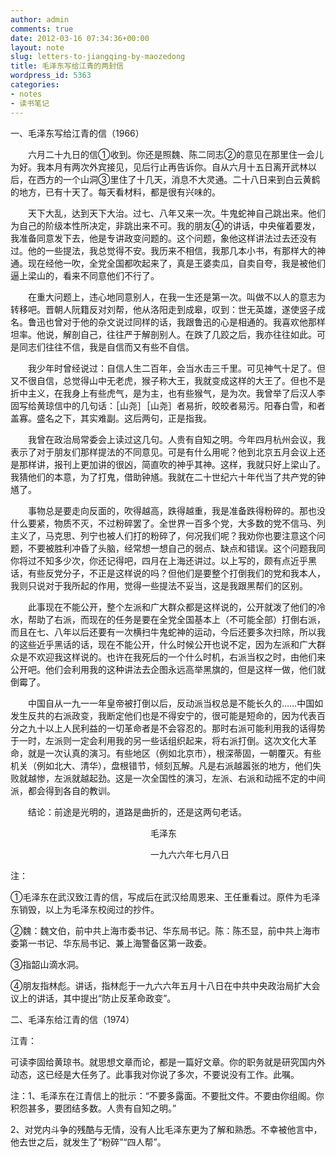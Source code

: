 ```yaml
---
author: admin
comments: true
date: 2012-03-16 07:34:36+00:00
layout: note
slug: letters-to-jiangqing-by-maozedong
title: 毛泽东写给江青的两封信
wordpress_id: 5363
categories:
- notes
- 读书笔记
---
```


一、毛泽东写给江青的信（1966）

　　六月二十九日的信①收到。你还是照魏、陈二同志②的意见在那里住一会儿为好。我本月有两次外宾接见，见后行止再告诉你。自从六月十五日离开武林以后，在西方的一个山洞③里住了十几天，消息不大灵通。二十八日来到白云黄鹤的地方，已有十天了。每天看材料，都是很有兴味的。

　　天下大乱，达到天下大治。过七、八年又来一次。牛鬼蛇神自己跳出来。他们为自己的阶级本性所决定，非跳出来不可。我的朋友④的讲话，中央催着要发，我准备同意发下去，他是专讲政变问题的。这个问题，象他这样讲法过去还没有过。他的一些提法，我总觉得不安。我历来不相信，我那几本小书，有那样大的神通。现在经他一吹，全党全国都吹起来了，真是王婆卖瓜，自卖自夸，我是被他们逼上梁山的，看来不同意他们不行了。

　　在重大问题上，违心地同意别人，在我一生还是第一次。叫做不以人的意志为转移吧。晋朝人阮籍反对刘帮，他从洛阳走到成皋，叹到：世无英雄，遂使竖子成名。鲁迅也曾对于他的杂文说过同样的话，我跟鲁迅的心是相通的。我喜欢他那样坦率。他说，解剖自己，往往严于解剖别人。在跌了几跤之后，我亦往往如此。可是同志们往往不信，我是自信而又有些不自信。

　　我少年时曾经说过：自信人生二百年，会当水击三千里。可见神气十足了。但又不很自信，总觉得山中无老虎，猴子称大王，我就变成这样的大王了。但也不是折中主义，在我身上有些虎气，是为主，也有些猴气，是为次。我曾举了后汉人李固写给黄琼信中的几句话：［山尧］［山尧］者易折，皎皎者易污。阳春白雪，和者盖寡。盛名之下，其实难副。这后两句，正是指我。

　　我曾在政治局常委会上读过这几句。人贵有自知之明。今年四月杭州会议，我表示了对于朋友们那样提法的不同意见。可是有什么用呢？他到北京五月会议上还是那样讲，报刊上更加讲的很凶，简直吹的神乎其神。这样，我就只好上梁山了。我猜他们的本意，为了打鬼，借助钟馗。我就在二十世纪六十年代当了共产党的钟馗了。

　　事物总是要走向反面的，吹得越高，跌得越重，我是准备跌得粉碎的。那也没什么要紧，物质不灭，不过粉碎罢了。全世界一百多个党，大多数的党不信马、列主义了，马克思、列宁也被人们打的粉碎了，何况我们呢？我劝你也要注意这个问题，不要被胜利冲昏了头脑，经常想一想自己的弱点、缺点和错误。这个问题我同你将过不知多少次，你还记得吧，四月在上海还讲过。以上写的，颇有点近乎黑话，有些反党分子，不正是这样说的吗？但他们是要整个打倒我们的党和我本人，我则只说对于我所起的作用，觉得一些提法不妥当，这是我跟黑帮们的区别。

　　此事现在不能公开，整个左派和广大群众都是这样说的，公开就泼了他们的冷水，帮助了右派，而现在的任务是要在全党全国基本上（不可能全部）打倒右派，而且在七、八年以后还要有一次横扫牛鬼蛇神的运动，今后还要多次扫除，所以我的这些近乎黑话的话，现在不能公开，什么时候公开也说不定，因为左派和广大群众是不欢迎我这样说的。也许在我死后的一个什么时机，右派当权之时，由他们来公开吧。他们会利用我的这种讲法去企图永远高举黑旗的，但是这样一做，他们就倒霉了。

　　中国自从一九一一年皇帝被打倒以后，反动派当权总是不能长久的……中国如发生反共的右派政变，我断定他们也是不得安宁的，很可能是短命的，因为代表百分之九十以上人民利益的一切革命者是不会容忍的。那时右派可能利用我的话得势于一时，左派则一定会利用我的另一些话组织起来，将右派打倒。这次文化大革命，就是一次认真的演习。有些地区（例如北京市），根深蒂固，一朝覆灭。有些机关（例如北大、清华），盘根错节，倾刻瓦解。凡是右派越嚣张的地方，他们失败就越惨，左派就越起劲。这是一次全国性的演习，左派、右派和动摇不定的中间派，都会得到各自的教训。

　　结论：前途是光明的，道路是曲折的，还是这两句老话。

　　　　　　　　　　　　　　　　毛泽东

　　　　　　　　　　　　　　　　一九六六年七月八日

注：

①毛泽东在武汉致江青的信，写成后在武汉给周恩来、王任重看过。原件为毛泽东销毁，以上为毛泽东校阅过的抄件。

②魏：魏文伯，前中共上海市委书记、华东局书记。陈：陈丕显，前中共上海市委第一书记、华东局书记、兼上海警备区第一政委。

③指韶山滴水洞。

④朋友指林彪。讲话，指林彪于一九六六年五月十八日在中共中央政治局扩大会议上的讲话，其中提出“防止反革命政变”。

二、毛泽东给江青的信（1974）

江青：

可读李固给黄琼书。就思想文章而论，都是一篇好文章。你的职务就是研究国内外动态，这已经是大任务了。此事我对你说了多次，不要说没有工作。此嘱。

注：1、毛泽东在江青信上的批示：“不要多露面。不要批文件。不要由你组阁。你积怨甚多，要团结多数。人贵有自知之明。”

2、对党内斗争的残酷与无情，没有人比毛泽东更为了解和熟悉。不幸被他言中，他去世之后，就发生了“粉碎”“四人帮”。

